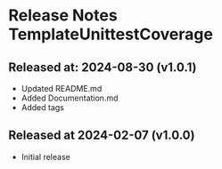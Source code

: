 # Release Notes TemplateUnittestCoverage

## Released at: 2024-08-30 (v1.0.1)

* Updated README.md
* Added Documentation.md
* Added tags

## Released at 2024-02-07 (v1.0.0)

* Initial release